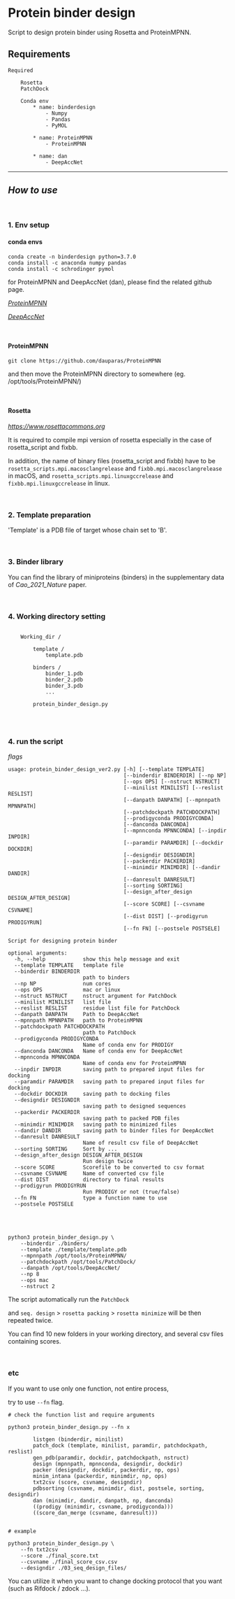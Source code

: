 # Protein binder design 

Script to design protein binder using Rosetta and ProteinMPNN.

## Requirements

```
Required

    Rosetta
    PatchDock

    Conda env
        * name: binderdesign
            - Numpy
            - Pandas
            - PyMOL

        * name: ProteinMPNN
            - ProteinMPNN

        * name: dan
            - DeepAccNet
```

- - -

## *How to use*

<br>


### 1. Env setup

#### conda envs

```
conda create -n binderdesign python=3.7.0
conda install -c anaconda numpy pandas
conda install -c schrodinger pymol
```

for ProteinMPNN and DeepAccNet (dan), please find the related github page.

*[ProteinMPNN](https://github.com/dauparas/ProteinMPNN)*
<br>

*[DeepAccNet](https://github.com/hiranumn/DeepAccNet)*

<br>

#### ProteinMPNN

```
git clone https://github.com/dauparas/ProteinMPNN
```

and then move the ProteinMPNN directory to somewhere (eg. /opt/tools/ProteinMPNN/)

<br>

#### Rosetta

*https://www.rosettacommons.org*

It is required to compile mpi version of rosetta especially in the case of rosetta_script and fixbb.

In addition, the name of binary files (rosetta_script and fixbb) have to be   
 `rosetta_scripts.mpi.macosclangrelease` and `fixbb.mpi.macosclangrelease` in macOS,
 and `rosetta_scripts.mpi.linuxgccrelease` and `fixbb.mpi.linuxgccrelease` in linux.

<br>

### 2. Template preparation

'Template' is a PDB file of target whose chain set to 'B'.

<br>

### 3. Binder library

You can find the library of miniproteins (binders) in the supplementary data of *Cao_2021_Nature* paper.

<br>

### 4. Working directory setting

```

    Working_dir / 

        template / 
            template.pdb

        binders / 
            binder_1.pdb
            binder_2.pdb
            binder_3.pdb
            ...

        protein_binder_design.py


```

<br>

### 4. run the script

*flags*

```
usage: protein_binder_design_ver2.py [-h] [--template TEMPLATE]
                                     [--binderdir BINDERDIR] [--np NP]
                                     [--ops OPS] [--nstruct NSTRUCT]
                                     [--minilist MINILIST] [--reslist RESLIST]
                                     [--danpath DANPATH] [--mpnnpath MPNNPATH]
                                     [--patchdockpath PATCHDOCKPATH]
                                     [--prodigyconda PRODIGYCONDA]
                                     [--danconda DANCONDA]
                                     [--mpnnconda MPNNCONDA] [--inpdir INPDIR]
                                     [--paramdir PARAMDIR] [--dockdir DOCKDIR]
                                     [--designdir DESIGNDIR]
                                     [--packerdir PACKERDIR]
                                     [--minimdir MINIMDIR] [--dandir DANDIR]
                                     [--danresult DANRESULT]
                                     [--sorting SORTING]
                                     [--design_after_design DESIGN_AFTER_DESIGN]
                                     [--score SCORE] [--csvname CSVNAME]
                                     [--dist DIST] [--prodigyrun PRODIGYRUN]
                                     [--fn FN] [--postsele POSTSELE]

Script for designing protein binder

optional arguments:
  -h, --help            show this help message and exit
  --template TEMPLATE   template file
  --binderdir BINDERDIR
                        path to binders
  --np NP               num cores
  --ops OPS             mac or linux
  --nstruct NSTRUCT     nstruct argument for PatchDock
  --minilist MINILIST   list file
  --reslist RESLIST     residue list file for PatchDock
  --danpath DANPATH     Path to DeepAccNet
  --mpnnpath MPNNPATH   path to ProteinMPNN
  --patchdockpath PATCHDOCKPATH
                        path to PatchDock
  --prodigyconda PRODIGYCONDA
                        Name of conda env for PRODIGY
  --danconda DANCONDA   Name of conda env for DeepAccNet
  --mpnnconda MPNNCONDA
                        Name of conda env for ProteinMPNN
  --inpdir INPDIR       saving path to prepared input files for docking
  --paramdir PARAMDIR   saving path to prepared input files for docking
  --dockdir DOCKDIR     saving path to docking files
  --designdir DESIGNDIR
                        saving path to designed sequences
  --packerdir PACKERDIR
                        saving path to packed PDB files
  --minimdir MINIMDIR   saving path to minimized files
  --dandir DANDIR       saving path to binder files for DeepAccNet
  --danresult DANRESULT
                        Name of result csv file of DeepAccNet
  --sorting SORTING     Sort by ...
  --design_after_design DESIGN_AFTER_DESIGN
                        Run design twice
  --score SCORE         Scorefile to be converted to csv format
  --csvname CSVNAME     Name of converted csv file
  --dist DIST           directory to final results
  --prodigyrun PRODIGYRUN
                        Run PRODIGY or not (true/false)
  --fn FN               type a function name to use
  --postsele POSTSELE

```

<br>
<br>

```
python3 protein_binder_design.py \
    --binderdir ./binders/
    --template ./template/template.pdb
    --mpnnpath /opt/tools/ProteinMPNN/
    --patchdockpath /opt/tools/PatchDock/
    --danpath /opt/tools/DeepAccNet/
    --np 8
    --ops mac
    --nstruct 2
```

The script automatically run the `PatchDock`

and `seq. design` > `rosetta packing` > `rosetta minimize` will be then repeated twice.

You can find 10 new folders in your working directory, and several csv files containing scores.


<br>

### etc

If you want to use only one function, not entire process,

try to use `--fn` flag.

```
# check the function list and require arguments

python3 protein_binder_design.py --fn x

        listgen (binderdir, minilist)
        patch_dock (template, minilist, paramdir, patchdockpath, reslist)
        gen_pdb(paramdir, dockdir, patchdockpath, nstruct)
        design (mpnnpath, mpnnconda, designdir, dockdir)
        packer (designdir, dockdir, packerdir, np, ops)
        minim_intana (packerdir, minimdir, np, ops)
        txt2csv (score, csvname, designdir)
        pdbsorting (csvname, minimdir, dist, postsele, sorting, designdir)
        dan (minimdir, dandir, danpath, np, danconda)
        ((prodigy (minimdir, csvname, prodigyconda)))
        ((score_dan_merge (csvname, danresult)))


# example

python3 protein_binder_design.py \
    --fn txt2csv 
    --score ./final_score.txt 
    --csvname ./final_score_csv.csv 
    --designdir ./03_seq_design_files/
```


You can utilize it when you want to change docking protocol that you want (such as Rifdock / zdock ...).